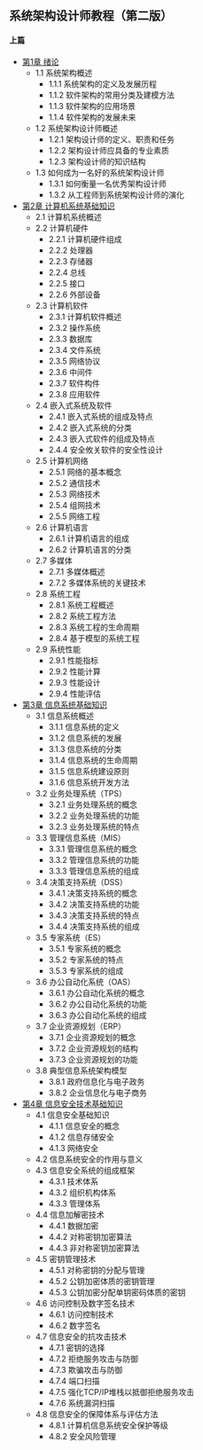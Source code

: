 ## 系统架构设计师教程（第二版）
#### 上篇
- [第1章 绪论](chapter1.md)
	- 1.1 系统架构概述
		- 1.1.1 系统架构的定义及发展历程
		- 1.1.2 软件架构的常用分类及建模方法
		- 1.1.3 软件架构的应用场景
		- 1.1.4 软件架构的发展未来
	- 1.2 系统架构设计师概述
		- 1.2.1 架构设计师的定义、职责和任务
		- 1.2.2 架构设计师应具备的专业素质
		- 1.2.3 架构设计师的知识结构
	- 1.3 如何成为一名好的系统架构设计师
		- 1.3.1 如何衡量一名优秀架构设计师
		- 1.3.2 从工程师到系统架构设计师的演化
- [第2章 计算机系统基础知识](chapter2.md)
	- 2.1 计算机系统概述
	- 2.2 计算机硬件
		- 2.2.1 计算机硬件组成
		- 2.2.2 处理器
		- 2.2.3 存储器
		- 2.2.4 总线
		- 2.2.5 接口
		- 2.2.6 外部设备
	- 2.3 计算机软件
		- 2.3.1 计算机软件概述
		- 2.3.2 操作系统
		- 2.3.3 数据库
		- 2.3.4 文件系统
		- 2.3.5 网络协议
		- 2.3.6 中间件
		- 2.3.7 软件构件
		- 2.3.8 应用软件
	- 2.4 嵌入式系统及软件
		- 2.4.1 嵌入式系统的组成及特点
		- 2.4.2 嵌入式系统的分类
		- 2.4.3 嵌入式软件的组成及特点
		- 2.4.4 安全攸关软件的安全性设计
	- 2.5 计算机网络
		- 2.5.1 网络的基本概念
		- 2.5.2 通信技术
		- 2.5.3 网络技术
		- 2.5.4 组网技术
		- 2.5.5 网络工程
	- 2.6 计算机语言
		- 2.6.1 计算机语言的组成
		- 2.6.2 计算机语言的分类
	- 2.7 多媒体
		- 2.7.1 多媒体概述
		- 2.7.2 多媒体系统的关键技术
	- 2.8 系统工程
		- 2.8.1 系统工程概述
		- 2.8.2 系统工程方法
		- 2.8.3 系统工程的生命周期
		- 2.8.4 基于模型的系统工程
	- 2.9 系统性能
		- 2.9.1 性能指标
		- 2.9.2 性能计算
		- 2.9.3 性能设计
		- 2.9.4 性能评估
- [第3章 信息系统基础知识](chapter3.md)
	- 3.1 信息系统概述
		- 3.1.1 信息系统的定义
		- 3.1.2 信息系统的发展
		- 3.1.3 信息系统的分类
		- 3.1.4 信息系统的生命周期
		- 3.1.5 信息系统建设原则
		- 3.1.6 信息系统开发方法
	- 3.2 业务处理系统（TPS）
		- 3.2.1 业务处理系统的概念
		- 3.2.2 业务处理系统的功能
		- 3.2.3 业务处理系统的特点
	- 3.3 管理信息系统（MIS）
		- 3.3.1 管理信息系统的概念
		- 3.3.2 管理信息系统的功能
		- 3.3.3 管理信息系统的组成
	- 3.4 决策支持系统（DSS）
		- 3.4.1 决策支持系统的概念
		- 3.4.2 决策支持系统的功能
		- 3.4.3 决策支持系统的特点
		- 3.4.4 决策支持系统的组成
	- 3.5 专家系统（ES）
		- 3.5.1  专家系统的概念
		- 3.5.2 专家系统的特点
		- 3.5.3 专家系统的组成
	- 3.6 办公自动化系统（OAS）
		- 3.6.1 办公自动化系统的概念
		- 3.6.2 办公自动化系统的功能
		- 3.6.3 办公自动化系统的组成
	- 3.7 企业资源规划（ERP）
		- 3.7.1 企业资源规划的概念
		- 3.7.2 企业资源规划的结构
		- 3.7.3 企业资源规划的功能
	- 3.8 典型信息系统架构模型
		- 3.8.1 政府信息化与电子政务
		- 3.8.2 企业信息化与电子商务
- [第4章 信息安全技术基础知识](chapter4.md)
	- 4.1 信息安全基础知识
		- 4.1.1 信息安全的概念
		- 4.1.2 信息存储安全
		- 4.1.3 网络安全
	- 4.2 信息系统安全的作用与意义
	- 4.3 信息安全系统的组成框架
		- 4.3.1 技术体系
		- 4.3.2 组织机构体系
		- 4.3.3 管理体系
	- 4.4 信息加解密技术
		- 4.4.1 数据加密
		- 4.4.2 对称密钥加密算法
		- 4.4.3 非对称密钥加密算法
	- 4.5 密钥管理技术
		- 4.5.1 对称密钥的分配与管理
		- 4.5.2 公钥加密体质的密钥管理
		- 4.5.3 公钥加密分配单钥密码体质的密钥
	- 4.6 访问控制及数字签名技术
		- 4.6.1 访问控制技术
		- 4.6.2 数字签名
	- 4.7 信息安全的抗攻击技术
		- 4.7.1 密钥的选择
		- 4.7.2 拒绝服务攻击与防御
		- 4.7.3 欺骗攻击与防御
		- 4.7.4 端口扫描
		- 4.7.5 强化TCP/IP堆栈以抵御拒绝服务攻击
		- 4.7.6 系统漏洞扫描
	- 4.8 信息安全的保障体系与评估方法
		- 4.8.1 计算机信息系统安全保护等级
		- 4.8.2 安全风险管理